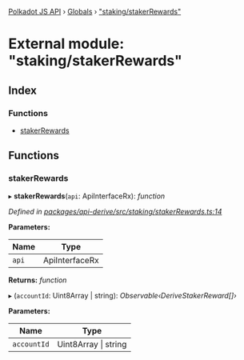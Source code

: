 [Polkadot JS API](../README.md) › [Globals](../globals.md) › ["staking/stakerRewards"](_staking_stakerrewards_.md)

# External module: "staking/stakerRewards"

## Index

### Functions

* [stakerRewards](_staking_stakerrewards_.md#stakerrewards)

## Functions

###  stakerRewards

▸ **stakerRewards**(`api`: ApiInterfaceRx): *function*

*Defined in [packages/api-derive/src/staking/stakerRewards.ts:14](https://github.com/polkadot-js/api/blob/2b6aa7972/packages/api-derive/src/staking/stakerRewards.ts#L14)*

**Parameters:**

Name | Type |
------ | ------ |
`api` | ApiInterfaceRx |

**Returns:** *function*

▸ (`accountId`: Uint8Array | string): *Observable‹DeriveStakerReward[]›*

**Parameters:**

Name | Type |
------ | ------ |
`accountId` | Uint8Array &#124; string |
